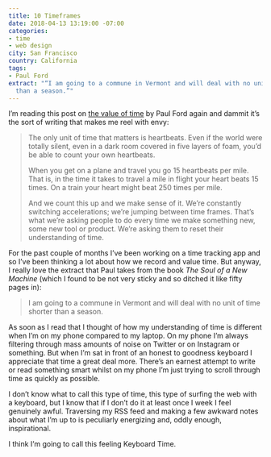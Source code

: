 ```yaml
---
title: 10 Timeframes
date: 2018-04-13 13:19:00 -07:00
categories:
- time
- web design
city: San Francisco
country: California
tags:
- Paul Ford
extract: "“I am going to a commune in Vermont and will deal with no unit of time shorter
  than a season.”"
---
```


I’m reading this post on [the value of time](http://contentsmagazine.com/articles/10-timeframes/) by Paul Ford again and dammit it’s the sort of writing that makes me reel with envy:

> The only unit of time that matters is heartbeats. Even if the world were totally silent, even in a dark room covered in five layers of foam, you’d be able to count your own heartbeats.
>
> When you get on a plane and travel you go 15 heartbeats per mile. That is, in the time it takes to travel a mile in flight your heart beats 15 times. On a train your heart might beat 250 times per mile.
>
> And we count this up and we make sense of it. We’re constantly switching accelerations; we’re jumping between time frames. That’s what we’re asking people to do every time we make something new, some new tool or product. We’re asking them to reset their understanding of time.

For the past couple of months I’ve been working on a time tracking app and so I’ve been thinking a lot about how we record and value time. But anyway, I really love the extract that Paul takes from the book _The Soul of a New Machine_ (which I found to be not very sticky and so ditched it like fifty pages in):

> I am going to a commune in Vermont and will deal with no unit of time shorter than a season.

As soon as I read that I thought of how my understanding of time is different when I’m on my phone compared to my laptop. On my phone I’m always filtering through mass amounts of noise on Twitter or on Instagram or something. But when I’m sat in front of an honest to goodness keyboard I appreciate that time a great deal more. There’s an earnest attempt to write or read something smart whilst on my phone I’m just trying to scroll through time as quickly as possible.

I don’t know what to call this type of time, this type of surfing the web with a keyboard, but I know that if I don’t do it at least once I week I feel genuinely awful. Traversing my RSS feed and making a few awkward notes about what I’m up to is peculiarly energizing and, oddly enough, inspirational.

I think I’m going to call this feeling Keyboard Time.
